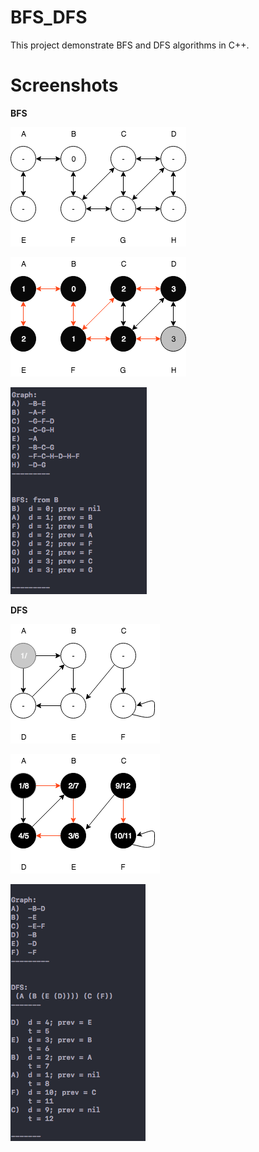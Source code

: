 # BFS_DFS

This project demonstrate BFS and DFS algorithms in C++.

# Screenshots

**BFS**

![BFS-graph-start](img/BFS_01.png "01")

![BFS-graph-end](img/BFS_02.png "02")

![BFS-cmd](img/bfs_cmd.png "03")

**DFS**

![DFS-graph-start](img/DFS_01.png "04")

![DFS-graph-end](img/DFS_02.png "05")

![DFS-cmd](img/dfs_cmd.png "06")

